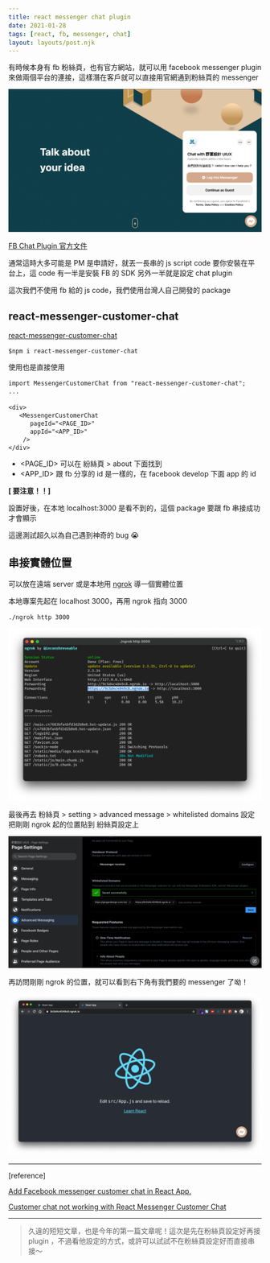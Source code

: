 ```yaml
---
title: react messenger chat plugin
date: 2021-01-28
tags: [react, fb, messenger, chat]
layout: layouts/post.njk
---
```


有時候本身有 fb 粉絲頁，也有官方網站，就可以用 facebook messenger plugin 來做兩個平台的連接，這樣潛在客戶就可以直接用官網通到粉絲頁的 messenger

![](chat.png)

[FB Chat Plugin 官方文件](https://developers.facebook.com/docs/messenger-platform/discovery/facebook-chat-plugin/#browser_support)

通常這時大多可能是 PM 是申請好，就丟一長串的 js script code 要你安裝在平台上，這 code 有一半是安裝 FB 的 SDK 另外一半就是設定 chat plugin

這次我們不使用 fb 給的 js code，我們使用台灣人自己開發的 package

## react-messenger-customer-chat

[react-messenger-customer-chat](https://www.npmjs.com/package/react-messenger-customer-chat)

    $npm i react-messenger-customer-chat

使用也是直接使用

    import MessengerCustomerChat from "react-messenger-customer-chat";
    ...

    <div>
       <MessengerCustomerChat
          pageId="<PAGE_ID>"
          appId="<APP_ID>"
        />
    </div>

- <PAGE_ID> 可以在 紛絲頁 > about 下面找到
- <APP_ID> 跟 fb 分享的 id 是一樣的，在 facebook develop 下面 app 的 id

**[ 要注意！！]**

設置好後，在本地 localhost:3000 是看不到的，這個 package 要跟 fb 串接成功才會顯示

這邊測試超久以為自己遇到神奇的 bug 😭

## 串接實體位置

可以放在遠端 server 或是本地用 [ngrok](https://ngrok.com/) 導一個實體位置

本地專案先起在 localhost 3000，再用 ngrok 指向 3000

    ./ngrok http 3000

![](start-ngrok.png)

最後再去 粉絲頁 > setting > advanced message > whitelisted domains 設定
把剛剛 ngrok 起的位置貼到 紛絲頁設定上

![](connect-fb.png)

再訪問剛剛 ngrok 的位置，就可以看到右下角有我們要的 messenger 了呦！

![](react-chat.png)

---

[reference]

[Add Facebook messenger customer chat in React App.](https://www.youtube.com/watch?v=8e_4KIj4jBs)

[Customer chat not working with React Messenger Customer Chat](https://stackoverflow.com/questions/64485630/customer-chat-not-working-with-react-messenger-customer-chat)

---

> 久違的短短文章，也是今年的第一篇文章呢！這次是先在粉絲頁設定好再接 plugin ，不過看他設定的方式，或許可以試試不在粉絲頁設定好而直接串接～
